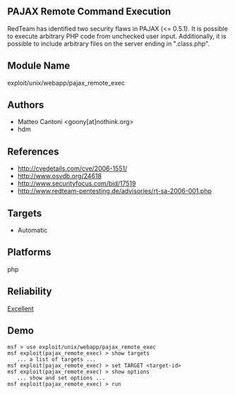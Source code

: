 ## PAJAX Remote Command Execution

RedTeam has identified two security flaws in PAJAX (<= 
0.5.1). It is possible to execute arbitrary PHP code from 
unchecked user input. Additionally, it is possible to 
include arbitrary files on the server ending in 
".class.php".


## Module Name
exploit/unix/webapp/pajax_remote_exec

## Authors
* Matteo Cantoni <goony[at]nothink.org>
* hdm


## References
* http://cvedetails.com/cve/2006-1551/
* http://www.osvdb.org/24618
* http://www.securityfocus.com/bid/17519
* http://www.redteam-pentesting.de/advisories/rt-sa-2006-001.php



## Targets
* Automatic


## Platforms
php

## Reliability
[Excellent](https://github.com/rapid7/metasploit-framework/wiki/Exploit-Ranking)

## Demo

```
msf > use exploit/unix/webapp/pajax_remote_exec
msf exploit(pajax_remote_exec) > show targets
   ... a list of targets ...
msf exploit(pajax_remote_exec) > set TARGET <target-id>
msf exploit(pajax_remote_exec) > show options
   ... show and set options ...
msf exploit(pajax_remote_exec) > run
```
    
    